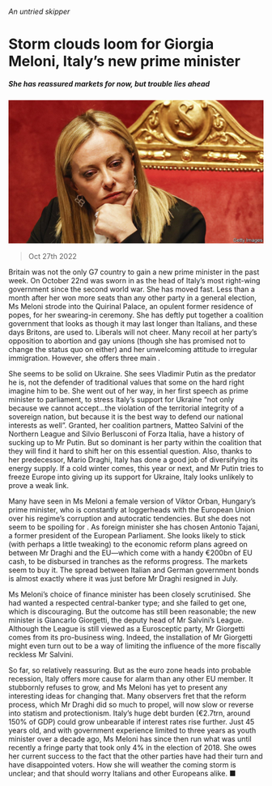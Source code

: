 ###### An untried skipper

# Storm clouds loom for Giorgia Meloni, Italy’s new prime minister 

##### She has reassured markets for now, but trouble lies ahead 

![image](images/20221029_LDP501.jpg) 

> Oct 27th 2022 

Britain was not the only G7 country to gain a new prime minister in the past week. On October 22nd  was sworn in as the head of Italy’s most right-wing government since the second world war. She has moved fast. Less than a month after her  won more seats than any other party in a general election, Ms Meloni strode into the Quirinal Palace, an opulent former residence of popes, for her swearing-in ceremony. She has deftly put together a coalition government that looks as though it may last longer than Italians, and these days Britons, are used to. Liberals will not cheer. Many recoil at her party’s opposition to abortion and gay unions (though she has promised not to change the status quo on either) and her unwelcoming attitude to irregular immigration. However, she offers three main . 

She seems to be solid on Ukraine. She sees Vladimir Putin as the predator he is, not the defender of traditional values that some on the hard right imagine him to be. She went out of her way, in her first speech as prime minister to parliament, to stress Italy’s support for Ukraine “not only because we cannot accept…the violation of the territorial integrity of a sovereign nation, but because it is the best way to defend our national interests as well”. Granted, her coalition partners, Matteo Salvini of the Northern League and Silvio Berlusconi of Forza Italia, have a history of sucking up to Mr Putin. But so dominant is her party within the coalition that they will find it hard to shift her on this essential question. Also, thanks to her predecessor, Mario Draghi, Italy has done a good job of diversifying its energy supply. If a cold winter comes, this year or next, and Mr Putin tries to freeze Europe into giving up its support for Ukraine, Italy looks unlikely to prove a weak link. 

Many have seen in Ms Meloni a female version of Viktor Orban, Hungary’s prime minister, who is constantly at loggerheads with the European Union over his regime’s corruption and autocratic tendencies. But she does not seem to be spoiling for . As foreign minister she has chosen Antonio Tajani, a former president of the European Parliament. She looks likely to stick (with perhaps a little tweaking) to the economic reform plans agreed on between Mr Draghi and the EU—which come with a handy €200bn of EU cash, to be disbursed in tranches as the reforms progress. The markets seem to buy it. The spread between Italian and German government bonds is almost exactly where it was just before Mr Draghi resigned in July.

Ms Meloni’s choice of finance minister has been closely scrutinised. She had wanted a respected central-banker type; and she failed to get one, which is discouraging. But the outcome has still been reasonable; the new minister is Giancarlo Giorgetti, the deputy head of Mr Salvini’s League. Although the League is still viewed as a Eurosceptic party, Mr Giorgetti comes from its pro-business wing. Indeed, the installation of Mr Giorgetti might even turn out to be a way of limiting the influence of the more fiscally reckless Mr Salvini.

So far, so relatively reassuring. But as the euro zone heads into probable recession, Italy offers more cause for alarm than any other EU member. It stubbornly refuses to grow, and Ms Meloni has yet to present any interesting ideas for changing that. Many observers fret that the reform process, which Mr Draghi did so much to propel, will now slow or reverse into statism and protectionism. Italy’s huge debt burden (€2.7trn, around 150% of GDP) could grow unbearable if interest rates rise further. Just 45 years old, and with government experience limited to three years as youth minister over a decade ago, Ms Meloni has since then run what was until recently a fringe party that took only 4% in the election of 2018. She owes her current success to the fact that the other parties have had their turn and have disappointed voters. How she will weather the coming storm is unclear; and that should worry Italians and other Europeans alike. ■

